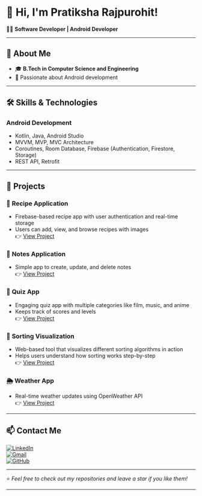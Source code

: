 <!-- Add your profile icon or image here -->
<!--img src="https://github.com/your-username/your-repo/blob/main/profile-icon.png" width="100" height="100" align="right"-->

# 👋 Hi, I'm Pratiksha Rajpurohit!  

👩‍💻 **Software Developer | Android Developer**

---

## 🚀 About Me  
- 🎓 **B.Tech in Computer Science and Engineering**  
- 🌟 Passionate about Android development 

---

## 🛠️ Skills & Technologies  
### **Android Development**  
- Kotlin, Java, Android Studio  
- MVVM, MVP, MVC Architecture  
- Coroutines, Room Database, Firebase (Authentication, Firestore, Storage)  
- REST API, Retrofit  

---

## 🌟 Projects  
### 📱 **Recipe Application**  
- Firebase-based recipe app with user authentication and real-time storage  
- Users can add, view, and browse recipes with images  
👉 [View Project](https://github.com/Pratiksha-Rajpurohit/RecipeApplication)  

### 📝 **Notes Application**  
- Simple app to create, update, and delete notes  
👉 [View Project](https://github.com/Pratiksha-Rajpurohit/MyNotes)

### 🧠 **Quiz App**  
- Engaging quiz app with multiple categories like film, music, and anime  
- Keeps track of scores and levels  
👉 [View Project](https://github.com/Pratiksha-Rajpurohit/QuizGame)  

### 🎯 **Sorting Visualization**  
- Web-based tool that visualizes different sorting algorithms in action  
- Helps users understand how sorting works step-by-step  
👉 [View Project](https://github.com/Pratiksha-Rajpurohit/Sorting-Visualization)  

### 🌦️ **Weather App**  
- Real-time weather updates using OpenWeather API  
👉 [View Project](https://github.com/Pratiksha-Rajpurohit/WeatherApplication)  

---

## 📫 **Contact Me**  
[![LinkedIn](https://img.shields.io/badge/-LinkedIn-blue?logo=linkedin&style=flat)](linkedin.com/in/pratiksha-rajpurohit-602212280)  
[![Gmail](https://img.shields.io/badge/-Gmail-red?logo=gmail&style=flat)](mailto:pratirajpurohit@gmail.com)  
[![GitHub](https://img.shields.io/badge/-GitHub-black?logo=github&style=flat)](https://github.com/Pratiksha-Rajpurohit)  

---

⭐️ _Feel free to check out my repositories and leave a star if you like them!_  

---


